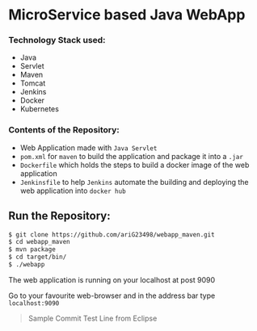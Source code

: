 # MicroService based Java WebApp

### Technology Stack used:

* Java
* Servlet
* Maven
* Tomcat
* Jenkins
* Docker
* Kubernetes



### Contents of the Repository:

* Web Application made with `Java Servlet`
* `pom.xml` for `maven` to build the application and package it into a `.jar`
* `Dockerfile` which holds the steps to build a docker image of the web application
* `Jenkinsfile` to help `Jenkins` automate the building and deploying the web application into `docker hub`



## Run the Repository:

```bash
$ git clone https://github.com/ariG23498/webapp_maven.git
$ cd webapp_maven
$ mvn package
$ cd target/bin/
$ ./webapp
```

The web application is running on your localhost at post 9090

Go to your favourite web-browser and in the address bar type `localhost:9090`

> Sample Commit Test Line from Eclipse